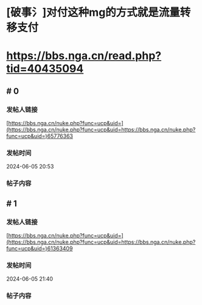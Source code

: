 # [破事氵]对付这种mg的方式就是流量转移支付
# https://bbs.nga.cn/read.php?tid=40435094

## \# 0
### 发帖人链接
[https://bbs.nga.cn/nuke.php?func=ucp&uid=](https://bbs.nga.cn/nuke.php?func=ucp&uid=https://bbs.nga.cn/nuke.php?func=ucp&uid=)65776363

### 发帖时间
2024-06-05 20:53

### 帖子内容


## \# 1
### 发帖人链接
[https://bbs.nga.cn/nuke.php?func=ucp&uid=](https://bbs.nga.cn/nuke.php?func=ucp&uid=https://bbs.nga.cn/nuke.php?func=ucp&uid=)61363409

### 发帖时间
2024-06-05 21:40

### 帖子内容


